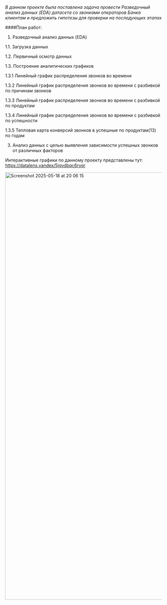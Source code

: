 

*В данном проекте была поставлена задача провести Разведочный анализ данных (EDA) датасета со звонками операторов Банка клиентам и предложить гипотезы для проверки на последующих этапах*

####План работ:

1. Разведочный анализ данных (EDA)
   
1.1. Загрузка данных

1.2. Первичный осмотр данных

1.3. Построение аналитических графиков

1.3.1 Линейный график распределения звонков во времени

1.3.2 Линейный график распределения звонков во времени с разбивкой по причинам звонков

1.3.3 Линейный график распределения звонков во времени с разбивкой по продуктам

1.3.4 Линейный график распределения звонков во времени с разбивкой по успешности

1.3.5 Тепловая карта конверсий звонков в успешные по продуктам(13) по годам

3. Анализ данных с целью выявления зависимости успешных звонков от различных факторов
   

Интерактивные графики по данному проекту представлены тут:
https://datalens.yandex/5jqvdbqc6rvqr



<img width="1372" alt="Screenshot 2025-05-18 at 20 06 15" src="https://github.com/user-attachments/assets/cccf64f4-492f-49a6-874d-cf625489e21c" />


